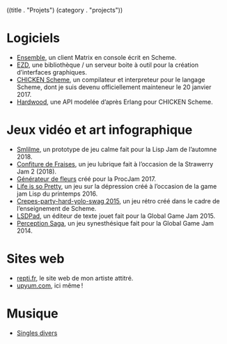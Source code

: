 ((title . "Projets")
 (category . "projects"))

Logiciels
=========

- [Ensemble](project/ensemble.xhtml), un client Matrix en console écrit en Scheme.
- [EZD](/cgit.cgi/ezd), une bibliothèque / un serveur boite à outil pour la création d’interfaces graphiques.
- [CHICKEN Scheme](https://call-cc.org/), un compilateur et interpreteur pour le langage Scheme, dont je suis devenu officiellement mainteneur le 20 janvier 2017.
- [Hardwood](http://wiki.call-cc.org/eggref/4/hardwood), une API modelée d’après Erlang pour CHICKEN Scheme.

Jeux vidéo et art infographique
===============================

- [Smlilme](project/smlilme.xhtml), un prototype de jeu calme fait pour la Lisp Jam de l’automne 2018.
- [Confiture de Fraises](project/confiture-de-fraises.xhtml), un jeu lubrique fait à l’occasion de la Strawerry Jam 2 (2018).
- [Générateur de fleurs](project/flower-generator.xhtml) créé pour la ProcJam 2017.
- [Life is so Pretty](project/life-is-so-pretty.xhtml), un jeu sur la dépression créé à l’occasion de la game jam Lisp du printemps 2016.
- [Crepes-party-hard-yolo-swag 2015](project/cphys2015.xhtml), un jeu rétro créé dans le cadre de l’enseignement de Scheme.
- [LSDPad](project/lsdpad.xhtml), un éditeur de texte jouet fait pour la Global Game Jam 2015.
- [Perception Saga](project/perception-saga.xhtml), un jeu synesthésique fait pour la Global Game Jam 2014.

Sites web
=========

- [repti.fr](https://repti.fr), le site web de mon artiste attitré.
- [upyum.com](https://www.upyum.com), ici même !

Musique
=======

- [Singles divers](project/music-singles.xhtml)
